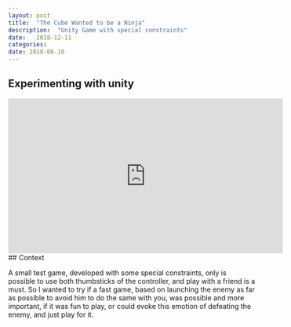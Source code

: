 ```yaml
---
layout: post
title:  "The Cube Wanted to be a Ninja"
description:  "Unity Game with special constraints"
date:   2018-12-11
categories: 
date: 2018-06-10 
---
```


## Experimenting with unity
<center>
<iframe width="560" height="315" src="https://www.youtube.com/embed/q-Z1THYuJPo" frameborder="0" allow="accelerometer; autoplay; encrypted-media; gyroscope; picture-in-picture" allowfullscreen></iframe>
</center>
## Context

A small test game, developed with some special constraints, only is possible to use both thumbsticks of the controller, and play with a friend
is a must. So I wanted to try if a fast game, based on launching the enemy as far as possible to avoid him to do the same with you, was possible and
more important, if it was fun to play, or could evoke this emotion of defeating the enemy, and just play for it. 

